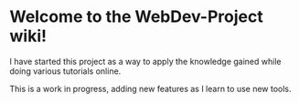 # Welcome to the WebDev-Project wiki!

I have started this project as a way to apply the knowledge gained while doing various tutorials online.

This is a work in progress, adding new features as I learn to use new tools.
